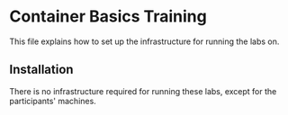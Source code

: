 # Container Basics Training

This file explains how to set up the infrastructure for running the labs on.


## Installation

There is no infrastructure required for running these labs, except for the participants' machines.

